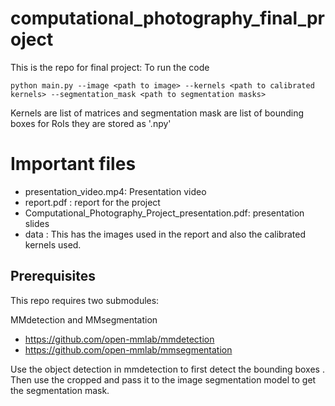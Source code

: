 # computational_photography_final_project

This is the repo for final project:
To run the code
```
python main.py --image <path to image> --kernels <path to calibrated kernels> --segmentation_mask <path to segmentation masks>
```

Kernels are list of matrices and segmentation mask are list of bounding boxes for RoIs they are stored as '.npy'


# Important files

- presentation_video.mp4: Presentation video
- report.pdf : report for the project
- Computational_Photography_Project_presentation.pdf: presentation slides
- data : This has the images used in the report and also the calibrated kernels used.

## Prerequisites

This repo requires two submodules:

MMdetection and MMsegmentation 

- https://github.com/open-mmlab/mmdetection
- https://github.com/open-mmlab/mmsegmentation

Use the object detection in mmdetection to first detect the bounding boxes .
Then use the cropped and pass it to the image segmentation model to get the segmentation mask.
